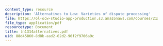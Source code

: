 ```yaml
---
content_type: resource
description: 'Alternatives to Law: Varieties of dispute processing'
file: https://ol-ocw-studio-app-production.s3.amazonaws.com/courses/21a-219-law-and-society-spring-2003/88d458608d8baad202d290f2f9706a9c_ln1314alternatives.pdf
file_type: application/pdf
resourcetype: Document
title: ln1314alternatives.pdf
uid: 88d45860-8d8b-aad2-02d2-90f2f9706a9c
---
```

